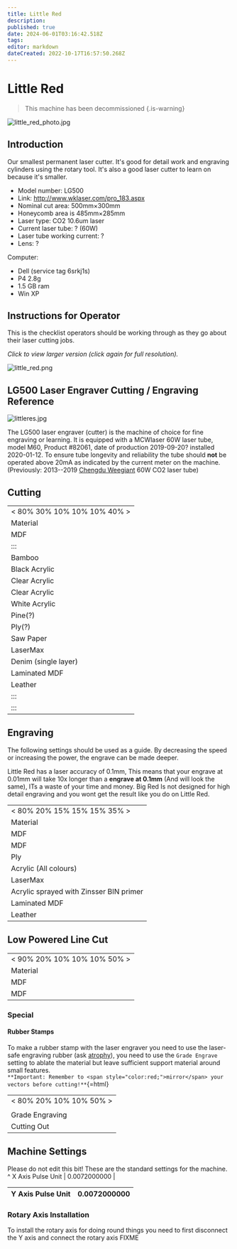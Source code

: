 ```yaml
---
title: Little Red
description: 
published: true
date: 2024-06-01T03:16:42.518Z
tags: 
editor: markdown
dateCreated: 2022-10-17T16:57:50.268Z
---
```


# Little Red

> This machine has been decommissioned
{.is-warning}


![little_red_photo.jpg](/tools/lasers/little_red_photo.jpg)

## Introduction

Our smallest permanent laser cutter. It's good for detail work and engraving cylinders using the rotary tool. It's also a good laser cutter to learn on because it's smaller.

-   Model number: LG500
-   Link: <http://www.wklaser.com/pro_183.aspx>
-   Nominal cut area: 500mm×300mm
-   Honeycomb area is 485mm×285mm
-   Laser type: CO2 10.6um laser
-   Current laser tube: ? (60W)
-   Laser tube working current: ?
-   Lens: ?

Computer:

-   Dell (service tag 6srkj1s)
-   P4 2.8g
-   1.5 GB ram
-   Win XP

## Instructions for Operator

This is the checklist operators should be working through as they go about their laser cutting jobs.

*Click to view larger version (click again for full resolution).*

![little_red.png](/tools/lasers/little_red.png)

## LG500 Laser Engraver Cutting / Engraving Reference

![littleres.jpg](/tools/lasers/littleres.jpg)

The LG500 laser engraver (cutter) is the machine of choice for fine engraving or learning. It is equipped with a MCWlaser 60W laser tube, model M60, Product \#82061, date of production 2019-09-20? installed 2020-01-12. To ensure tube longevity and reliability the tube should **not** be operated above 20mA as indicated by the current meter on the machine.  
(Previously: 2013--2019 [Chengdu Weegiant](http://www.cdgri.com/) 60W CO2 laser tube)

## Cutting

|                               |
|-------------------------------|
| \< 80% 30% 10% 10% 10% 40% \> |
| Material                      |
| MDF                           |
| :::                           |
| Bamboo                        |
| Black Acrylic                 |
| Clear Acrylic                 |
| Clear Acrylic                 |
| White Acrylic                 |
| Pine(?)                       |
| Ply(?)                        |
| Saw Paper                     |
| LaserMax                      |
| Denim (single layer)          |
| Laminated MDF                 |
| Leather                       |
| :::                           |
| :::                           |

## Engraving

The following settings should be used as a guide. By decreasing the speed or increasing the power, the engrave can be made deeper.

Little Red has a laser accuracy of 0.1mm, This means that your engrave at 0.01mm will take 10x longer than a **engrave at 0.1mm** (And will look the same), ITs a waste of your time and money. Big Red Is not designed for high detail engraving and you wont get the result like you do on Little Red.

|                                         |
|-----------------------------------------|
| \< 80% 20% 15% 15% 15% 35% \>           |
| Material                                |
| MDF                                     |
| MDF                                     |
| Ply                                     |
| Acrylic (All colours)                   |
| LaserMax                                |
| Acrylic sprayed with Zinsser BIN primer |
| Laminated MDF                           |
| Leather                                 |

## Low Powered Line Cut

|                               |
|-------------------------------|
| \< 90% 20% 10% 10% 10% 50% \> |
| Material                      |
| MDF                           |
| MDF                           |

### Special

#### Rubber Stamps

To make a rubber stamp with the laser engraver you need to use the laser-safe engraving rubber (ask [atrophy](/user/atrophy)), you need to use the `Grade Engrave` setting to ablate the material but leave sufficient support material around small features.  
`
**Important: Remember to <span style="color:red;">mirror</span> your vectors before cutting!**
`{=html}

|                           |
|---------------------------|
| \< 80% 20% 10% 10% 50% \> |
|                           |
| Grade Engraving           |
| Cutting Out               |

## Machine Settings

Please do not edit this bit! These are the standard settings for the machine.  
\^ X Axis Pulse Unit \| 0.0072000000 \|

| Y Axis Pulse Unit | 0.0072000000 |
|-------------------|--------------|

### Rotary Axis Installation

To install the rotary axis for doing round things you need to first disconnect the Y axis and connect the rotary axis FIXME  
